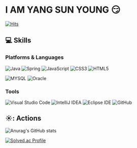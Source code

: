 
# I AM     YANG SUN YOUNG :smirk:


[![Hits](https://hits.seeyoufarm.com/api/count/incr/badge.svg?url=https%3A%2F%2Fgithub.com%2Fsunyoung-yang&count_bg=%2389E998&title_bg=%237F7BE9&icon=&icon_color=%23E7E7E7&title=hits&edge_flat=false)](https://hits.seeyoufarm.com)

## :computer: Skills
### Platforms & Languages
![Java](https://img.shields.io/badge/Java-007396.svg?&style=for-the-badge&logo=Java&logoColor=white)
![Spring](https://img.shields.io/badge/Spring-6DB33F.svg?&style=for-the-badge&logo=Spring&logoColor=white)
![JavaScript](https://img.shields.io/badge/JavaScript-F7DF1E.svg?&style=for-the-badge&logo=JavaScript&logoColor=white)
![CSS3](https://img.shields.io/badge/CSS3-1572B6.svg?&style=for-the-badge&logo=CSS3&logoColor=white)
![HTML5](https://img.shields.io/badge/HTML5-E34F26.svg?&style=for-the-badge&logo=HTML5&logoColor=white)

![MYSQL](https://img.shields.io/badge/MYSQL-4479A1.svg?&style=for-the-badge&logo=MYSQL&logoColor=white)
![Oracle](https://img.shields.io/badge/Oracle-F80000.svg?&style=for-the-badge&logo=Oracle&logoColor=white)
### Tools

![Visual Studio Code](https://img.shields.io/badge/Visual%20Studio%20Code-007396.svg?&style=for-the-badge&logo=Visual%20Studio%20Code&logoColor=white)
![IntelliJ IDEA](https://img.shields.io/badge/IntelliJ%20IDEA-000000.svg?&style=for-the-badge&logo=IntelliJ%20IDEA&logoColor=white)
![Eclipse IDE](https://img.shields.io/badge/Eclipse%20IDE-2C2255.svg?&style=for-the-badge&logo=Eclipse%20IDE&logoColor=white)
![GitHub](https://img.shields.io/badge/Git-181717.svg?&style=for-the-badge&logo=GitHub&logoColor=white)

## ☀️: Actions
![Anurag's GitHub stats](https://github-readme-stats.vercel.app/api?username=sunyoung-yang&show_icons=true&theme=merko)


[![Solved.ac
Profile](http://mazassumnida.wtf/api/v2/generate_badge?boj=yangsun6750)](https://solved.ac/yangsun6750)
